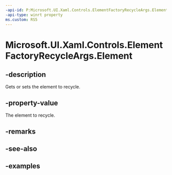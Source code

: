 ```yaml
---
-api-id: P:Microsoft.UI.Xaml.Controls.ElementFactoryRecycleArgs.Element
-api-type: winrt property
ms.custom: RS5
---
```


<!-- Property syntax.
public UIElement Element { get;  set; }
-->

# Microsoft.UI.Xaml.Controls.ElementFactoryRecycleArgs.Element

## -description

Gets or sets the element to recycle.

## -property-value

The element to recycle.

## -remarks

## -see-also

## -examples

